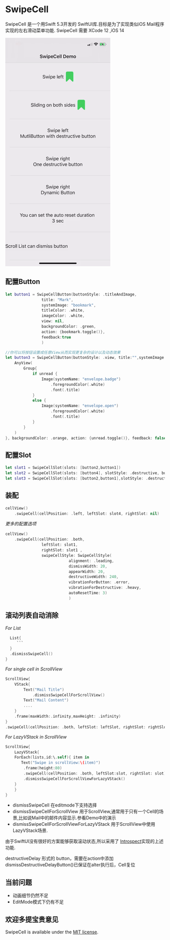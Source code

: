 # SwipeCell

SwipeCell 是一个用Swift 5.3开发的 SwiftUI库.目标是为了实现类似iOS Mail程序实现的左右滑动菜单功能.
SwipeCell 需要 XCode 12 ,iOS 14 

![Demo](Image/Demo.gif)

## 配置Button
```swift
let button1 = SwipeCellButton(buttonStyle: .titleAndImage,
                title: "Mark", 
                systemImage: "bookmark",
                titleColor: .white, 
                imageColor: .white, 
                view: nil,   
                backgroundColor: .green,
                action: {bookmark.toggle()},
                feedback:true
                )
```

```swift
//你可以将按钮设置成任意View从而实现更复杂的设计以及动态效果
let button3 = SwipeCellButton(buttonStyle: .view, title:"",systemImage: "", view: {
    AnyView(
        Group{
            if unread {
                Image(systemName: "envelope.badge")
                    .foregroundColor(.white)
                    .font(.title)
            }
            else {
                Image(systemName: "envelope.open")
                    .foregroundColor(.white)
                    .font(.title)
            }
        }
    )
}, backgroundColor: .orange, action: {unread.toggle()}, feedback: false)
```

## 配置Slot
```swift
let slot1 = SwipeCellSlot(slots: [button2,button1])
let slot2 = SwipeCellSlot(slots: [button4], slotStyle: .destructive, buttonWidth: 60) 
let slot3 = SwipeCellSlot(slots: [button2,button1],slotStyle: .destructiveDelay) 
```

## 装配
```swift
cellView()
    .swipeCell(cellPosition: .left, leftSlot: slot4, rightSlot: nil)
```
*更多的配置选项*
```swift
cellView()
    .swipeCell(cellPosition: .both, 
                leftSlot: slot1, 
                rightSlot: slot1 ,
                swipeCellStyle: SwipeCellStyle(
                            alignment: .leading,
                            dismissWidth: 20,
                            appearWidth: 20,
                            destructiveWidth: 240, 
                            vibrationForButton: .error, 
                            vibrationForDestructive: .heavy, 
                            autoResetTime: 3)
                            )
```

## 滚动列表自动消除
*For List*
```swift
  List{
     ```
  }
  .dismissSwipeCell()
}
```

*For single cell in ScrollView*
```swift
ScrollView{
    VStack{
        Text("Mail Title")
            .dismissSwipeCellForScrollView() 
        Text("Mail Content")
        ....
    }
    .frame(maxWidth:.infinity,maxHeight: .infinity)
}
.swipeCell(cellPosition: .both, leftSlot: leftSlot, rightSlot: rightSlot,clip: false)
```

*For LazyVStack in ScrollView*
```swift
ScrollView{
    LazyVStack{
    ForEach(lists,id:\.self){ item in
       Text("Swipe in scrollView:\(item)")
        .frame(height:80)
        .swipeCell(cellPosition: .both, leftSlot:slot, rightSlot: slot)
        .dismissSwipeCellForScrollViewForLazyVStack()
    }
    }
}
```



* dismissSwipeCell 在editmode下支持选择
* dismissSwipeCellForScrollView 用于ScrollView,通常用于只有一个Cell的场景,比如说Mail中的邮件内容显示.参看Demo中的演示
* dismissSwipeCellForScrollViewForLazyVStack 用于ScrollView中使用LazyVStack场景.


由于SwiftUI没有很好的方案能够获取滚动状态,所以采用了 [Introspect](https://github.com/siteline/SwiftUI-Introspect.git)实现的上述功能.

destructiveDelay 形式的 button，需要在action中添加 dismissDestructiveDelayButton()已保证在alter执行后，Cell复位



## 当前问题
* 动画细节仍然不足
* EditMode模式下仍有不足


## 欢迎多提宝贵意见

SwipeCell is available under the [MIT license](LICENSE.md).
